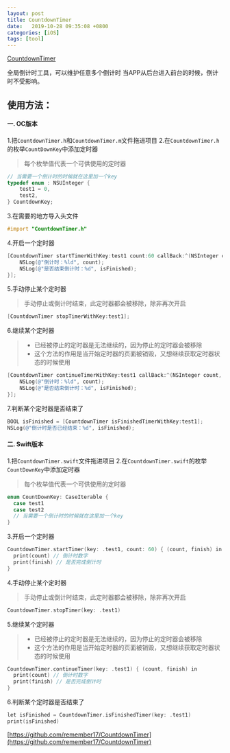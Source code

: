 ```yaml
---
layout: post
title: CountdownTimer
date:   2019-10-28 09:35:08 +0800
categories: [iOS]
tags: [tool]
---
```

[CountdownTimer](https://github.com/remember17/CountdownTimer)

全局倒计时工具，可以维护任意多个倒计时
当APP从后台进入前台的时候，倒计时不受影响。

## 使用方法：

#### 一. OC版本 

1.把`CountdownTimer.h`和`CountdownTimer.m`文件拖进项目
2.在`CountdownTimer.h`的枚举`CountDownKey`中添加定时器

> 每个枚举值代表一个可供使用的定时器

```objective-c
// 当需要一个倒计时的时候就在这里加一个key
typedef enum : NSUInteger {
    test1 = 0,
    test2,
} CountdownKey;
```

3.在需要的地方导入头文件

```objective-c
#import "CountdownTimer.h"
```

4.开启一个定时器

```objective-c
[CountdownTimer startTimerWithKey:test1 count:60 callBack:^(NSInteger count, BOOL isFinished) {
    NSLog(@"倒计时：%ld", count);
    NSLog(@"是否结束倒计时：%d", isFinished);
}];
```

5.手动停止某个定时器

> 手动停止或倒计时结束，此定时器都会被移除，除非再次开启

```objective-c
[CountdownTimer stopTimerWithKey:test1];
```

6.继续某个定时器

> - 已经被停止的定时器是无法继续的，因为停止的定时器会被移除
> - 这个方法的作用是当开始定时器的页面被销毁，又想继续获取定时器状态的时候使用

```objective-c
[CountdownTimer continueTimerWithKey:test1 callBack:^(NSInteger count, BOOL isFinished) {
    NSLog(@"倒计时：%ld", count);
    NSLog(@"是否结束倒计时：%d", isFinished);
}];
```

7.判断某个定时器是否结束了

```objective-c
BOOL isFinished = [CountdownTimer isFinishedTimerWithKey:test1];
NSLog(@"倒计时是否已经结束：%d", isFinished);
```

#### 二. Swift版本

1.把`CountdownTimer.swift`文件拖进项目
2.在`CountdownTimer.swift`的枚举`CountDownKey`中添加定时器

> 每个枚举值代表一个可供使用的定时器

```objective-c
enum CountDownKey: CaseIterable {
  case test1
  case test2
  // 当需要一个倒计时的时候就在这里加一个key
}
```

3.开启一个定时器

```objective-c
CountdownTimer.startTimer(key: .test1, count: 60) { (count, finish) in
  print(count) // 倒计时数字
  print(finish) // 是否完成倒计时
}
```

4.手动停止某个定时器

> 手动停止或倒计时结束，此定时器都会被移除，除非再次开启

```objective-c
CountdownTimer.stopTimer(key: .test1)
```

5.继续某个定时器

> - 已经被停止的定时器是无法继续的，因为停止的定时器会被移除
> - 这个方法的作用是当开始定时器的页面被销毁，又想继续获取定时器状态的时候使用

```objective-c
CountdownTimer.continueTimer(key: .test1) { (count, finish) in
  print(count) // 倒计时数字
  print(finish) // 是否完成倒计时
}
```

6.判断某个定时器是否结束了

```objective-c
let isFinished = CountdownTimer.isFinishedTimer(key: .test1)
print(isFinished)
```

[https://github.com/remember17/CountdownTimer](https://github.com/remember17/CountdownTimer)